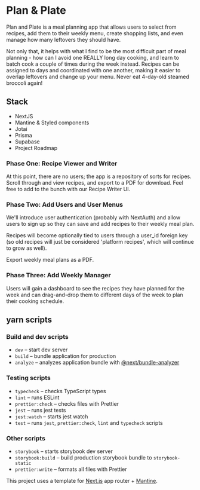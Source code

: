 # Plan & Plate

Plan and Plate is a meal planning app that allows users to select from recipes, add them to their weekly menu, create shopping lists, and even manage how many leftovers they should have.

Not only that, it helps with what I find to be the most difficult part of meal planning - how can I avoid one REALLY long day cooking, and learn to batch cook a couple of times during the week instead. Recipes can be assigned to days and coordinated with one another, making it easier to overlap leftovers and change up your menu. Never eat 4-day-old steamed broccoli again!

## Stack

- NextJS
- Mantine & Styled components
- Jotai
- Prisma
- Supabase
- Project Roadmap

### Phase One: Recipe Viewer and Writer

At this point, there are no users; the app is a repository of sorts for recipes. Scroll through and view recipes, and export to a PDF for download. Feel free to add to the bunch with our Recipe Writer UI.

### Phase Two: Add Users and User Menus

We'll introduce user authentication (probably with NextAuth) and allow users to sign up so they can save and add recipes to their weekly meal plan.

Recipes will become optionally tied to users through a user_id foreign key (so old recipes will just be considered 'platform recipes', which will continue to grow as well).

Export weekly meal plans as a PDF.

### Phase Three: Add Weekly Manager

Users will gain a dashboard to see the recipes they have planned for the week and can drag-and-drop them to different days of the week to plan their cooking schedule.

## yarn scripts

### Build and dev scripts

- `dev` – start dev server
- `build` – bundle application for production
- `analyze` – analyzes application bundle with [@next/bundle-analyzer](https://www.npmjs.com/package/@next/bundle-analyzer)

### Testing scripts

- `typecheck` – checks TypeScript types
- `lint` – runs ESLint
- `prettier:check` – checks files with Prettier
- `jest` – runs jest tests
- `jest:watch` – starts jest watch
- `test` – runs `jest`, `prettier:check`, `lint` and `typecheck` scripts

### Other scripts

- `storybook` – starts storybook dev server
- `storybook:build` – build production storybook bundle to `storybook-static`
- `prettier:write` – formats all files with Prettier

This project uses a template for [Next.js](https://nextjs.org/) app router + [Mantine](https://mantine.dev/).
